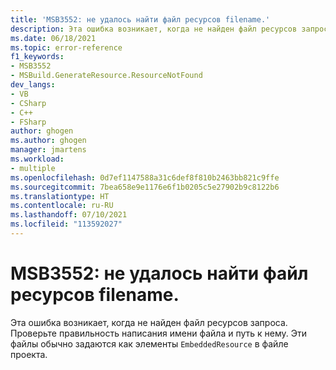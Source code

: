 ```yaml
---
title: 'MSB3552: не удалось найти файл ресурсов filename.'
description: Эта ошибка возникает, когда не найден файл ресурсов запроса. Проверьте правильность написания имени файла и путь к нему.
ms.date: 06/18/2021
ms.topic: error-reference
f1_keywords:
- MSB3552
- MSBuild.GenerateResource.ResourceNotFound
dev_langs:
- VB
- CSharp
- C++
- FSharp
author: ghogen
ms.author: ghogen
manager: jmartens
ms.workload:
- multiple
ms.openlocfilehash: 0d7ef1147588a31c6def8f810b2463bb821c9ffe
ms.sourcegitcommit: 7bea658e9e1176e6f1b0205c5e27902b9c8122b6
ms.translationtype: HT
ms.contentlocale: ru-RU
ms.lasthandoff: 07/10/2021
ms.locfileid: "113592027"
---
```

# <a name="msb3552-resource-file-filename-cannot-be-found"></a>MSB3552: не удалось найти файл ресурсов filename.

Эта ошибка возникает, когда не найден файл ресурсов запроса. Проверьте правильность написания имени файла и путь к нему. Эти файлы обычно задаются как элементы `EmbeddedResource` в файле проекта.
